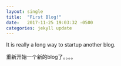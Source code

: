 ```yaml
---
layout: single
title:  "First Blog!"
date:   2017-11-25 19:03:32 -0500
categories: jekyll update
---
```

It is really a long way to startup another blog.

重新开始一个新的blog了。。。。

[jekyll-docs]: https://jekyllrb.com/docs/home
[jekyll-gh]:   https://github.com/jekyll/jekyll
[jekyll-talk]: https://talk.jekyllrb.com/
